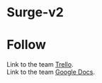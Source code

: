 # Surge-v2

# Follow
Link to the team [Trello](https://trello.com/b/uTSUz00z/surge-v2).
<br>Link to the team [Google Docs](https://drive.google.com/drive/folders/1-LnsTqjlmVMa2pcjneoXqLO9fHH2IFY-).
